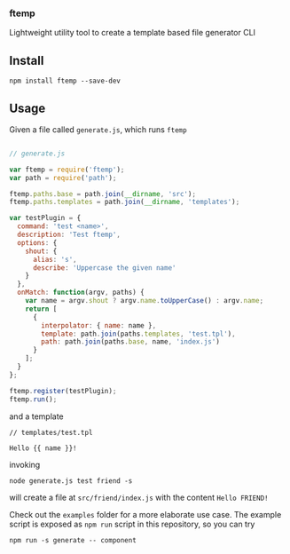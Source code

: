 ### ftemp

Lightweight utility tool to create a template based file generator CLI


## Install

```
npm install ftemp --save-dev
```

## Usage


Given a file called `generate.js`, which runs `ftemp`

```javascript

// generate.js

var ftemp = require('ftemp');
var path = require('path');

ftemp.paths.base = path.join(__dirname, 'src');
ftemp.paths.templates = path.join(__dirname, 'templates');

var testPlugin = {
  command: 'test <name>',
  description: 'Test ftemp',
  options: {
    shout: {
      alias: 's',
      describe: 'Uppercase the given name'
    }
  },
  onMatch: function(argv, paths) {
    var name = argv.shout ? argv.name.toUpperCase() : argv.name;
    return [
      {
        interpolator: { name: name },
        template: path.join(paths.templates, 'test.tpl'),
        path: path.join(paths.base, name, 'index.js')
      }
    ];
  }
};

ftemp.register(testPlugin);
ftemp.run();
```

and a template

```
// templates/test.tpl

Hello {{ name }}!
```

invoking

```
node generate.js test friend -s
```

will create a file at `src/friend/index.js` with the content `Hello
FRIEND!`


Check out the `examples` folder for a more elaborate use case.
The example script is exposed as `npm run` script in this repository, so
you can try

```
npm run -s generate -- component
```

